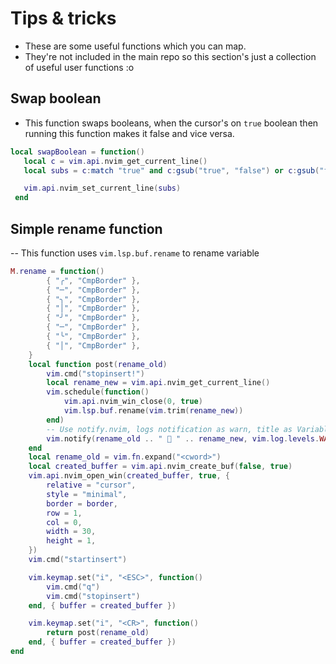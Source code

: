 # Tips & tricks

- These are some useful functions which you can map.
- They're not included in the main repo so this section's just a collection of useful user functions :o

## Swap boolean

- This function swaps booleans, when the cursor's on ```true``` boolean then running this function makes it false and vice versa.

```lua
local swapBoolean = function()
   local c = vim.api.nvim_get_current_line()
   local subs = c:match "true" and c:gsub("true", "false") or c:gsub("false", "true")

   vim.api.nvim_set_current_line(subs)
 end
```
## Simple rename function

-- This function uses `vim.lsp.buf.rename` to rename variable

```lua
M.rename = function()
        { "╭", "CmpBorder" },
        { "─", "CmpBorder" },
        { "╮", "CmpBorder" },
        { "│", "CmpBorder" },
        { "╯", "CmpBorder" },
        { "─", "CmpBorder" },
        { "╰", "CmpBorder" },
        { "│", "CmpBorder" },
    }
    local function post(rename_old)
        vim.cmd("stopinsert!")
        local rename_new = vim.api.nvim_get_current_line()
        vim.schedule(function()
            vim.api.nvim_win_close(0, true)
            vim.lsp.buf.rename(vim.trim(rename_new))
        end)
        -- Use notify.nvim, logs notification as warn, title as Variable Rename
        vim.notify(rename_old .. "  " .. rename_new, vim.log.levels.WARN, { title = "Variable Rename" })
    end
    local rename_old = vim.fn.expand("<cword>")
    local created_buffer = vim.api.nvim_create_buf(false, true)
    vim.api.nvim_open_win(created_buffer, true, {
        relative = "cursor",
        style = "minimal",
        border = border,
        row = 1,
        col = 0,
        width = 30,
        height = 1,
    })
    vim.cmd("startinsert")

    vim.keymap.set("i", "<ESC>", function()
        vim.cmd("q")
        vim.cmd("stopinsert")
    end, { buffer = created_buffer })

    vim.keymap.set("i", "<CR>", function()
        return post(rename_old)
    end, { buffer = created_buffer })
end
```
